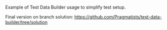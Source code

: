 Example of Test Data Builder usage to simplify test setup.  

Final version on branch solution: https://github.com/Pragmatists/test-data-builder/tree/solution
